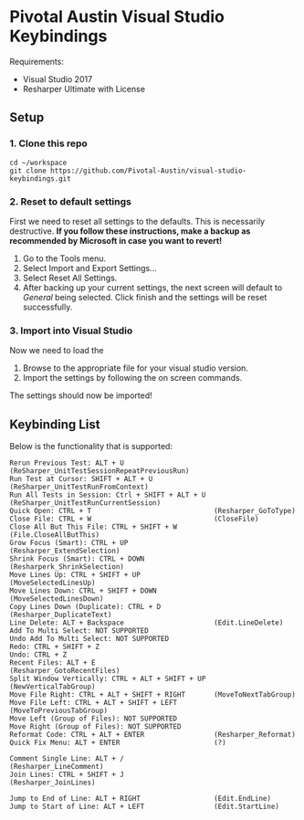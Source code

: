 # Pivotal Austin Visual Studio Keybindings

Requirements:
- Visual Studio 2017
- Resharper Ultimate with License

## Setup


### 1. Clone this repo

```
cd ~/workspace
git clone https://github.com/Pivotal-Austin/visual-studio-keybindings.git
```

### 2. Reset to default settings

First we need to reset all settings to the defaults. This is
necessarily destructive. **If you follow these instructions, make
a backup as recommended by Microsoft in case you want to revert!**

1. Go to the Tools menu.
1. Select Import and Export Settings...
1. Select Reset All Settings.
1. After backing up your current settings, the next screen will default to *General*
   being selected. Click finish and the settings will be reset successfully.

### 3. Import into Visual Studio

Now we need to load the 
1. Browse to the appropriate file for your visual studio version.
1. Import the settings by following the on screen commands.

The settings should now be imported!

## Keybinding List

Below is the functionality that is supported:

```
Rerun Previous Test: ALT + U                      (ReSharper_UnitTestSessionRepeatPreviousRun)
Run Test at Cursor: SHIFT + ALT + U               (ReSharper_UnitTestRunFromContext)
Run All Tests in Session: Ctrl + SHIFT + ALT + U  (ReSharper_UnitTestRunCurrentSession)
Quick Open: CTRL + T                              (Resharper_GoToType)
Close File: CTRL + W                              (CloseFile)
Close All But This File: CTRL + SHIFT + W         (File.CloseAllButThis)
Grow Focus (Smart): CTRL + UP                     (Resharper_ExtendSelection)
Shrink Focus (Smart): CTRL + DOWN                 (Resharperk_ShrinkSelection)
Move Lines Up: CTRL + SHIFT + UP                  (MoveSelectedLinesUp)
Move Lines Down: CTRL + SHIFT + DOWN              (MoveSelectedLinesDown)
Copy Lines Down (Duplicate): CTRL + D             (Resharper_DuplicateText)
Line Delete: ALT + Backspace                      (Edit.LineDelete)
Add To Multi Select: NOT SUPPORTED
Undo Add To Multi Select: NOT SUPPORTED
Redo: CTRL + SHIFT + Z
Undo: CTRL + Z
Recent Files: ALT + E                             (Resharper_GotoRecentFiles)
Split Window Vertically: CTRL + ALT + SHIFT + UP  (NewVerticalTabGroup)
Move File Right: CTRL + ALT + SHIFT + RIGHT       (MoveToNextTabGroup)
Move File Left: CTRL + ALT + SHIFT + LEFT         (MoveToPreviousTabGroup)
Move Left (Group of Files): NOT SUPPORTED
Move Right (Group of Files): NOT SUPPORTED
Reformat Code: CTRL + ALT + ENTER                 (Resharper_Reformat)
Quick Fix Menu: ALT + ENTER                       (?)

Comment Single Line: ALT + /                      (Resharper_LineComment)
Join Lines: CTRL + SHIFT + J                      (Resharper_JoinLines)

Jump to End of Line: ALT + RIGHT                  (Edit.EndLine)
Jump to Start of Line: ALT + LEFT                 (Edit.StartLine)
```
